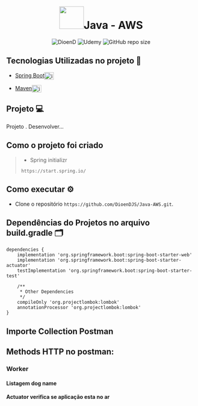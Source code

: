 <h1 align="center"><img src="https://icons8.com/icon/33039/amazon-web-services" height="60" width="65" alt="" />Java - AWS</h1>

<p align="center">
    <img src="https://img.shields.io/static/v1?label=DioenD&message=Java&color=d2cca1&labelColor=757780" alt="DioenD">
    <img src="https://img.shields.io/static/v1?label=Udemy &message=java&color=dfdfdf&labelColor=41356b" alt="Udemy">
    <img alt="GitHub repo size" src="https://img.shields.io/github/repo-size/DioenDJS//Java-AWS" >
</p>

## Tecnologias Utilizadas no projeto :construction:

- [Spring Boot](https://spring.io/projects/spring-boot)<img align="center" alt="img springboot" height="20" width="25" src="https://cdn.jsdelivr.net/gh/devicons/devicon/icons/spring/spring-original.svg" style="max-width:100%;" />

          
- [Maven](https://maven.apache.org/)<img align="center" alt="img maven" height="20" width="25" src="https://cdn.jsdelivr.net/gh/devicons/devicon/icons/apache/apache-original.svg" style="max-width:100%;" />


## Projeto :computer:
Projeto . Desenvolver...



## Como o projeto foi criado 

> - Spring initializr
>
> ``` https://start.spring.io/ ```

## Como executar :gear:

- Clone o repositório `https://github.com/DioenDJS/Java-AWS.git`.
<!-- - Ao final a aplicação estará disponível em `http://localhost:3000`. -->


## Dependências do Projetos no arquivo build.gradle :card_index_dividers:
```
dependencies {
	implementation 'org.springframework.boot:spring-boot-starter-web'
	implementation 'org.springframework.boot:spring-boot-starter-actuator'
	testImplementation 'org.springframework.boot:spring-boot-starter-test'

	/**
	 * Other Dependencies
	 */
	compileOnly 'org.projectlombok:lombok'
	annotationProcessor 'org.projectlombok:lombok'
}
```

## Importe Collection Postman

## Methods HTTP no postman:

### Worker

#### Listagem dog name


#### Actuator verifica se aplicação esta no ar








